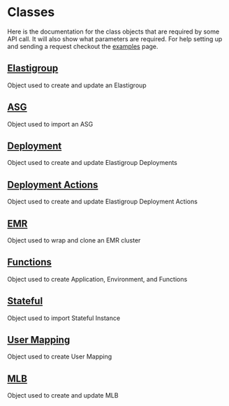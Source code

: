 # Classes 

Here is the documentation for the class objects that are required by some API call. It will also show what parameters are required. For help setting up and sending a request checkout the [examples](../../examples/) page.

## [Elastigroup](./elastigroup.md)
Object used to create and update an Elastigroup

## [ASG](./asg.md)
Object used to import an ASG 

## [Deployment](./deployment.md)
Object used to create and update Elastigroup Deployments

## [Deployment Actions](./deployment_actions.md)
Object used to create and update Elastigroup Deployment Actions

## [EMR](./emr.md)
Object used to wrap and clone an EMR cluster

## [Functions](./functions.md)
Object used to create Application, Environment, and Functions 

## [Stateful](./stateful.md)
Object used to import Stateful Instance

## [User Mapping](./user_mapping.md)
Object used to create User Mapping

## [MLB](./mlb.md)
Object used to create and update MLB 
